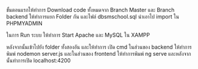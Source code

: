 ขั้นตอนแรกให้ทำการ Download code ทั้งหมดจาก Branch Master และ Branch backend ให้ทำการแยก Folder กัน และไฟล์ dbsmschool.sql นำเอาไป import ใน PHPMYADMIN 

ในการ Run ระบบ ให้ทำการ Start Apache และ MySQL ใน XAMPP 

หลังจากนั้นเข้าไปยัง folder ทั้งสองอัน และให้ทำการ เปิด cmd ในส่วนของ backend ให้ทำการพิมพ์ nodemon server.js และในส่วนของ frontend ให้ทำการพิมพ์ ng serve และหลังจากนั้นทำการเปิด localhost:4200
